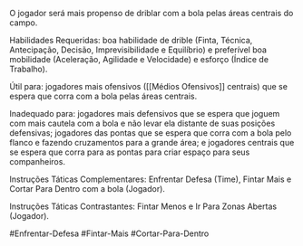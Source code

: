 O jogador será mais propenso de driblar com a bola pelas áreas centrais do campo.



Habilidades Requeridas: boa habilidade de drible (Finta, Técnica, Antecipação, Decisão, Imprevisibilidade e Equilíbrio) e preferível boa mobilidade (Aceleração, Agilidade e Velocidade) e esforço (Índice de Trabalho).

Útil para: jogadores mais ofensivos ([[Médios Ofensivos]] centrais) que se espera que corra com a bola pelas áreas centrais.

Inadequado para: jogadores mais defensivos que se espera que joguem com mais cautela com a bola e não levar ela distante de suas posições defensivas; jogadores das pontas que se espera que corra com a bola pelo flanco e fazendo cruzamentos para a grande área; e jogadores centrais que se espera que corra para as pontas para criar espaço para seus companheiros.

Instruções Táticas Complementares: Enfrentar Defesa (Time), Fintar Mais e Cortar Para Dentro com a bola (Jogador).

Instruções Táticas Contrastantes: Fintar Menos e Ir Para Zonas Abertas (Jogador).

#Enfrentar-Defesa #Fintar-Mais #Cortar-Para-Dentro 